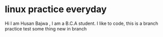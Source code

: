 # linux practice everyday
Hi I am Husan Bajwa , I am a B.C.A student.
I like to code,
this is a branch practice test 
some thing new in branch
